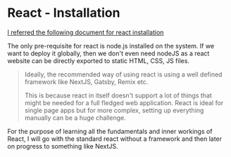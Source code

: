 # React - Installation


[I referred the following document for react installation](https://react.dev/learn/installation)

The only pre-requisite for react is node.js installed on the system. If we want to deploy it globally, then we don't even need nodeJS as a react website can be directly exported to static HTML, CSS, JS files.

> Ideally, the recommended way of using react is using a well defined framework like NextJS, Gatsby, Remix etc. 
> 
> This is because react in itself doesn't support a lot of things that might be needed for a full fledged web application. React is ideal for single page apps but for more complex, setting up everything manually can be a huge challenge. 

For the purpose of learning all the fundamentals and inner workings of React, I will go with the standard react without a framework and then later on progress to something like NextJS.
